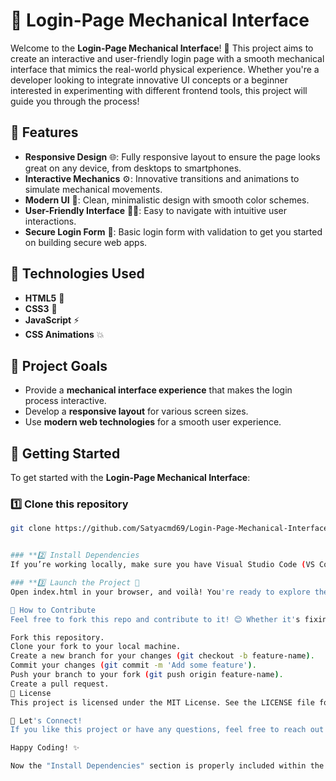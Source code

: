 # 🚀 Login-Page Mechanical Interface

Welcome to the **Login-Page Mechanical Interface**! 🎉 This project aims to create an interactive and user-friendly login page with a smooth mechanical interface that mimics the real-world physical experience. Whether you're a developer looking to integrate innovative UI concepts or a beginner interested in experimenting with different frontend tools, this project will guide you through the process!

## 📌 Features

- **Responsive Design** 🌐: Fully responsive layout to ensure the page looks great on any device, from desktops to smartphones.
- **Interactive Mechanics** ⚙️: Innovative transitions and animations to simulate mechanical movements.
- **Modern UI** 🎨: Clean, minimalistic design with smooth color schemes.
- **User-Friendly Interface** 🧑‍💻: Easy to navigate with intuitive user interactions.
- **Secure Login Form** 🔐: Basic login form with validation to get you started on building secure web apps.

## 🔧 Technologies Used

- **HTML5** 📝
- **CSS3** 🎨
- **JavaScript** ⚡
- **CSS Animations** 💥

## 🎯 Project Goals

- Provide a **mechanical interface experience** that makes the login process interactive.
- Develop a **responsive layout** for various screen sizes.
- Use **modern web technologies** for a smooth user experience.

## 🚀 Getting Started

To get started with the **Login-Page Mechanical Interface**:

### 1️⃣ Clone this repository
```bash
git clone https://github.com/Satyacmd69/Login-Page-Mechanical-Interface.git


### **2️⃣ Install Dependencies
If you’re working locally, make sure you have Visual Studio Code (VS Code) installed, along with a browser to test the page. Simply open the index.html file in your preferred browser.

### **3️⃣ Launch the Project 🚀
Open index.html in your browser, and voilà! You're ready to explore the project.

🧩 How to Contribute
Feel free to fork this repo and contribute to it! 😊 Whether it's fixing bugs, adding features, or improving the design, your contributions are welcome.

Fork this repository.
Clone your fork to your local machine.
Create a new branch for your changes (git checkout -b feature-name).
Commit your changes (git commit -m 'Add some feature').
Push your branch to your fork (git push origin feature-name).
Create a pull request.
🔄 License
This project is licensed under the MIT License. See the LICENSE file for more details.

👋 Let's Connect!
If you like this project or have any questions, feel free to reach out! Let's make the web more interactive, one page at a time. 😊

Happy Coding! ✨

Now the "Install Dependencies" section is properly included within the rest of the code! Let me know if you need anything else!
